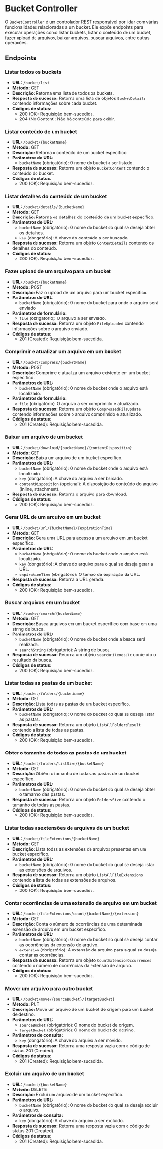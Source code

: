 # Bucket Controller

O `BucketController` é um controlador REST responsável por lidar com várias funcionalidades relacionadas a um bucket. Ele expõe endpoints para executar operações como listar buckets, listar o conteúdo de um bucket, fazer upload de arquivos, baixar arquivos, buscar arquivos, entre outras operações.

## Endpoints

### Listar todos os buckets

- **URL:** `/bucket/list`
- **Método:** GET
- **Descrição:** Retorna uma lista de todos os buckets.
- **Resposta de sucesso:** Retorna uma lista de objetos `BucketDetails` contendo informações sobre cada bucket.
- **Códigos de status:**
  - 200 (OK): Requisição bem-sucedida.
  - 204 (No Content): Não há conteúdo para exibir.

### Listar conteúdo de um bucket

- **URL:** `/bucket/{bucketName}`
- **Método:** GET
- **Descrição:** Retorna o conteúdo de um bucket específico.
- **Parâmetros de URL:**
  - `bucketName` (obrigatório): O nome do bucket a ser listado.
- **Resposta de sucesso:** Retorna um objeto `BucketContent` contendo o conteúdo do bucket.
- **Códigos de status:**
  - 200 (OK): Requisição bem-sucedida.

### Listar detalhes do conteúdo de um bucket

- **URL:** `/bucket/details/{bucketName}`
- **Método:** GET
- **Descrição:** Retorna os detalhes do conteúdo de um bucket específico.
- **Parâmetros de URL:**
  - `bucketName` (obrigatório): O nome do bucket do qual se deseja obter os detalhes.
  - `key` (obrigatório): A chave do conteúdo a ser buscado.
- **Resposta de sucesso:** Retorna um objeto `ContentDetails` contendo os detalhes do conteúdo.
- **Códigos de status:**
  - 200 (OK): Requisição bem-sucedida.

### Fazer upload de um arquivo para um bucket

- **URL:** `/bucket/{bucketName}`
- **Método:** POST
- **Descrição:** Faz o upload de um arquivo para um bucket específico.
- **Parâmetros de URL:**
  - `bucketName` (obrigatório): O nome do bucket para onde o arquivo será enviado.
- **Parâmetros de formulário:**
  - `file` (obrigatório): O arquivo a ser enviado.
- **Resposta de sucesso:** Retorna um objeto `FileUploaded` contendo informações sobre o arquivo enviado.
- **Códigos de status:**
  - 201 (Created): Requisição bem-sucedida.

### Comprimir e atualizar um arquivo em um bucket

- **URL:** `/bucket/compress/{bucketName}`
- **Método:** POST
- **Descrição:** Comprime e atualiza um arquivo existente em um bucket específico.
- **Parâmetros de URL:**
  - `bucketName` (obrigatório): O nome do bucket onde o arquivo está localizado.
- **Parâmetros de formulário:**
  - `file` (obrigatório): O arquivo a ser comprimido e atualizado.
- **Resposta de sucesso:** Retorna um objeto `CompressedFileUpdate` contendo informações sobre o arquivo comprimido e atualizado.
- **Códigos de status:**
  - 201 (Created): Requisição bem-sucedida.

### Baixar um arquivo de um bucket

- **URL:** `/bucket/download/{bucketName}/{contentDisposition}`
- **Método:** GET
- **Descrição:** Baixa um arquivo de um bucket específico.
- **Parâmetros de URL:**
  - `bucketName` (obrigatório): O nome do bucket onde o arquivo está localizado.
  - `key` (obrigatório): A chave do arquivo a ser baixado.
  - `contentDisposition` (opcional): A disposição do conteúdo do arquivo (inline, attachment).
- **Resposta de sucesso:** Retorna o arquivo para download.
- **Códigos de status:**
  - 200 (OK): Requisição bem-sucedida.

### Gerar URL de um arquivo em um bucket

- **URL:** `/bucket/url/{bucketName}/{expirationTime}`
- **Método:** GET
- **Descrição:** Gera uma URL para acesso a um arquivo em um bucket específico.
- **Parâmetros de URL:**
  - `bucketName` (obrigatório): O nome do bucket onde o arquivo está localizado.
  - `key` (obrigatório): A chave do arquivo para o qual se deseja gerar a URL.
  - `expirationTime` (obrigatório): O tempo de expiração da URL.
- **Resposta de sucesso:** Retorna a URL gerada.
- **Códigos de status:**
  - 200 (OK): Requisição bem-sucedida.

### Buscar arquivos em um bucket

- **URL:** `/bucket/search/{bucketName}`
- **Método:** GET
- **Descrição:** Busca arquivos em um bucket específico com base em uma string de busca.
- **Parâmetros de URL:**
  - `bucketName` (obrigatório): O nome do bucket onde a busca será realizada.
  - `searchString` (obrigatório): A string de busca.
- **Resposta de sucesso:** Retorna um objeto `SearchFileResult` contendo o resultado da busca.
- **Códigos de status:**
  - 200 (OK): Requisição bem-sucedida.

### Listar todas as pastas de um bucket

- **URL:** `/bucket/folders/{bucketName}`
- **Método:** GET
- **Descrição:** Lista todas as pastas de um bucket específico.
- **Parâmetros de URL:**
  - `bucketName` (obrigatório): O nome do bucket do qual se deseja listar as pastas.
- **Resposta de sucesso:** Retorna um objeto `ListAllFoldersResult` contendo a lista de todas as pastas.
- **Códigos de status:**
  - 200 (OK): Requisição bem-sucedida.

### Obter o tamanho de todas as pastas de um bucket

- **URL:** `/bucket/folders/listSize/{bucketName}`
- **Método:** GET
- **Descrição:** Obtém o tamanho de todas as pastas de um bucket específico.
- **Parâmetros de URL:**
  - `bucketName` (obrigatório): O nome do bucket do qual se deseja obter o tamanho das pastas.
- **Resposta de sucesso:** Retorna um objeto `FoldersSize` contendo o tamanho de todas as pastas.
- **Códigos de status:**
  - 200 (OK): Requisição bem-sucedida.

### Listar todas asextensões de arquivos de um bucket

- **URL:** `/bucket/fileExtensions/{bucketName}`
- **Método:** GET
- **Descrição:** Lista todas as extensões de arquivos presentes em um bucket específico.
- **Parâmetros de URL:**
  - `bucketName` (obrigatório): O nome do bucket do qual se deseja listar as extensões de arquivos.
- **Resposta de sucesso:** Retorna um objeto `ListAllFileExtensions` contendo a lista de todas as extensões de arquivos.
- **Códigos de status:**
  - 200 (OK): Requisição bem-sucedida.

### Contar ocorrências de uma extensão de arquivo em um bucket

- **URL:** `/bucket/fileExtensions/count/{bucketName}/{extension}`
- **Método:** GET
- **Descrição:** Conta o número de ocorrências de uma determinada extensão de arquivo em um bucket específico.
- **Parâmetros de URL:**
  - `bucketName` (obrigatório): O nome do bucket no qual se deseja contar as ocorrências da extensão de arquivo.
  - `extension` (obrigatório): A extensão de arquivo para a qual se deseja contar as ocorrências.
- **Resposta de sucesso:** Retorna um objeto `CountExtensionOccurrences` contendo o número de ocorrências da extensão de arquivo.
- **Códigos de status:**
  - 200 (OK): Requisição bem-sucedida.

### Mover um arquivo para outro bucket

- **URL:** `/bucket/move/{sourceBucket}/{targetBucket}`
- **Método:** PUT
- **Descrição:** Move um arquivo de um bucket de origem para um bucket de destino.
- **Parâmetros de URL:**
  - `sourceBucket` (obrigatório): O nome do bucket de origem.
  - `targetBucket` (obrigatório): O nome do bucket de destino.
- **Parâmetros de consulta:**
  - `key` (obrigatório): A chave do arquivo a ser movido.
- **Resposta de sucesso:** Retorna uma resposta vazia com o código de status 201 (Created).
- **Códigos de status:**
  - 201 (Created): Requisição bem-sucedida.

### Excluir um arquivo de um bucket

- **URL:** `/bucket/{bucketName}`
- **Método:** DELETE
- **Descrição:** Exclui um arquivo de um bucket específico.
- **Parâmetros de URL:**
  - `bucketName` (obrigatório): O nome do bucket do qual se deseja excluir o arquivo.
- **Parâmetros de consulta:**
  - `key` (obrigatório): A chave do arquivo a ser excluído.
- **Resposta de sucesso:** Retorna uma resposta vazia com o código de status 201 (Created).
- **Códigos de status:**
  - 201 (Created): Requisição bem-sucedida.

